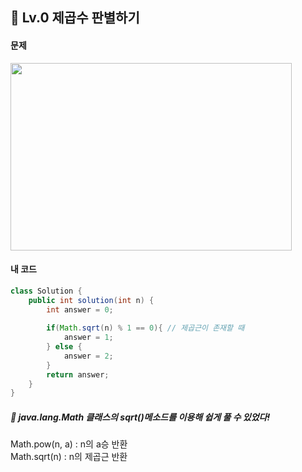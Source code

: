 ## 📍 Lv.0 제곱수 판별하기 <br>

#### 문제 <br>
<img src="https://github.com/yejinsohn/TIL/assets/104317217/c805f4b1-2959-466d-923c-e025a63acf29" width="450" height="300"/>

#### 내 코드 <br>

```Java
class Solution {
    public int solution(int n) {
        int answer = 0;
        
        if(Math.sqrt(n) % 1 == 0){ // 제곱근이 존재할 때
            answer = 1;
        } else {
            answer = 2;
        }
        return answer;
    }
}
```

##### 🌿 java.lang.Math 클래스의 sqrt()메소드를 이용해 쉽게 풀 수 있었다!
Math.pow(n, a) : n의 a승 반환 <br>
Math.sqrt(n) : n의 제곱근 반환
